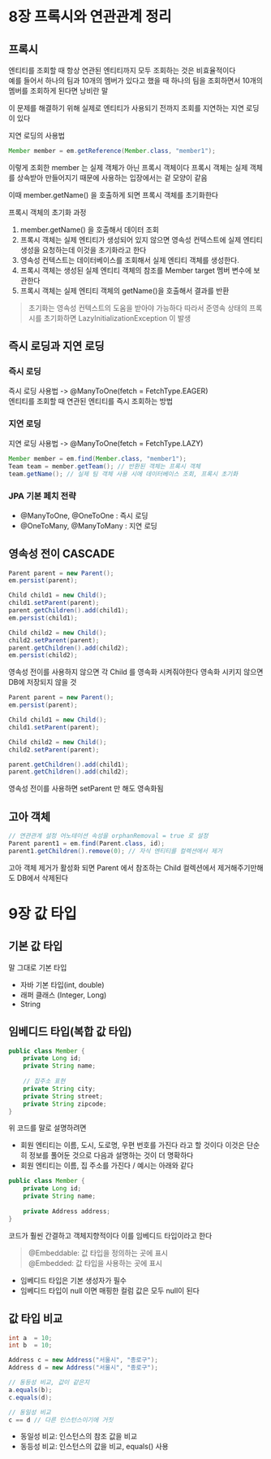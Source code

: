 # 8장 프록시와 연관관계 정리

## 프록시
엔티티를 조회할 때 항상 연관된 엔티티까지 모두 조회하는 것은 비효율적이다
<br>예를 들어서 하나의 팀과 10개의 멤버가 있다고 했을 때
하나의 팀을 조회하면서 10개의 멤버를 조회하게 된다면 낭비란 말

이 문제를 해결하기 위해 실제로 엔티티가 사용되기 전까지 조회를 지연하는 지연 로딩이 있다

지연 로딩의 사용법 
```java
Member member = em.getReference(Member.class, "member1");
```
이렇게 조회한 member 는 실제 객체가 아닌 프록시 객체이다
프록시 객체는 실제 객체를 상속받아 만들어지기 때문에 사용하는 입장에서는 겉 모양이 같음

이때 member.getName() 을 호출하게 되면 프록시 객체를 초기화한다

프록시 객체의 초기화 과정
1. member.getName() 을 호출해서 데이터 조회
2. 프록시 객체는 실제 엔티티가 생성되어 있지 않으면 영속성 컨텍스트에 실제 엔티티 생성을 요청하는데 이것을 초기화라고 한다
3. 영속성 컨텍스트는 데이터베이스를 조회해서 실제 엔티티 객체를 생성한다.
4. 프록시 객체는 생성된 실제 엔티티 객체의 참조를 Member target 멤버 변수에 보관한다
5. 프록시 객체는 실제 엔티티 객체의 getName()을 호출해서 결과를 반환

> 초기화는 영속성 컨텍스트의 도움을 받아야 가능하다
> 따라서 준영속 상태의 프록시를 초기화하면 LazyInitializationException 이 발생

## 즉시 로딩과 지연 로딩

### 즉시 로딩
즉시 로딩 사용법 -> @ManyToOne(fetch = FetchType.EAGER)<br>
엔티티를 조회할 때 연관된 엔티티를 즉시 조회하는 방법

### 지연 로딩
지연 로딩 사용법 -> @ManyToOne(fetch = FetchType.LAZY)<br>
```java
Member member = em.find(Member.class, "member1");
Team team = member.getTeam(); // 반환된 객체는 프록시 객체
team.getName(); // 실제 팀 객체 사용 시에 데이터베이스 조회, 프록시 초기화
```

### JPA 기본 페치 전략

- @ManyToOne, @OneToOne : 즉시 로딩
- @OneToMany, @ManyToMany : 지연 로딩

## 영속성 전이 CASCADE
```java
Parent parent = new Parent();
em.persist(parent);

Child child1 = new Child();
child1.setParent(parent);
parent.getChildren().add(child1);
em.persist(child1);

Child child2 = new Child();
child2.setParent(parent);
parent.getChildren().add(child2);
em.persist(child2);

```
영속성 전이를 사용하지 않으면 각 Child 를 영속화 시켜줘야한다
영속화 시키지 않으면 DB에 저장되지 않을 것
```java
Parent parent = new Parent();
em.persist(parent);

Child child1 = new Child();
child1.setParent(parent);

Child child2 = new Child();
child2.setParent(parent);

parent.getChildren().add(child1);
parent.getChildren().add(child2);
```
영속성 전이를 사용하면 setParent 만 해도 영속화됨

## 고아 객체
```java
// 연관관계 설정 어노테이션 속성을 orphanRemoval = true 로 설정
Parent parent1 = em.find(Parent.class, id);
parent1.getChildren().remove(0); // 자식 엔티티를 컬렉션에서 제거
```

고아 객체 제거가 활성화 되면 Parent 에서 참조하는 Child 컬렉션에서
제거해주기만해도 DB에서 삭제된다

# 9장 값 타입

## 기본 값 타입
말 그대로 기본 타입
- 자바 기본 타입(int, double)
- 래퍼 클래스 (Integer, Long)
- String

## 임베디드 타입(복합 값 타입)
```java
public class Member {
    private Long id;
    private String name;
    
    // 집주소 표현
    private String city;
    private String street;
    private String zipcode;
}
```
위 코드를 말로 설명하려면
- 회원 엔티티는 이름, 도시, 도로명, 우편 번호를 가진다
라고 할 것이다
이것은 단순히 정보를 풀어둔 것으로 다음과 설명하는 것이 더 명확하다
- 회원 엔티티는 이름, 집 주소를 가진다 / 예시는 아래와 같다
```java
public class Member {
    private Long id;
    private String name;
    
    private Address address;
}
```
코드가 훨씬 간결하고 객체지향적이다
이를 임베디드 타입이라고 한다
> @Embeddable: 값 타입을 정의하는 곳에 표시<br>
> @Embedded: 값 타입을 사용하는 곳에 표시

- 임베디드 타입은 기본 생성자가 필수
- 임베디드 타입이 null 이면 매핑한 컬럼 값은 모두 null이 된다

## 값 타입 비교
```java
int a  = 10;
int b  = 10;

Address c = new Address("서울시", "종로구");
Address d = new Address("서울시", "종로구");

// 동등성 비교, 값이 같은지
a.equals(b); 
c.equals(d);

// 동일성 비교
c == d // 다른 인스턴스이기에 거짓
```
- 동일성 비교: 인스턴스의 참조 값을 비교
- 동등성 비교: 인스턴스의 값을 비교, equals() 사용

